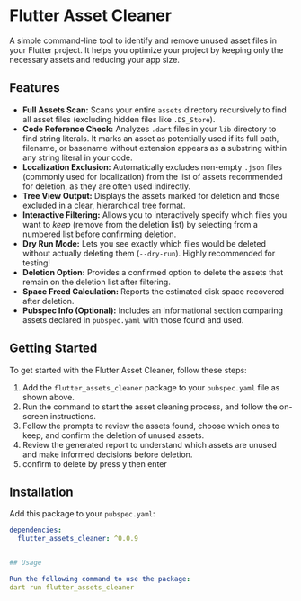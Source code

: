 # Flutter Asset Cleaner

A simple command-line tool to identify and remove unused asset files in your Flutter project. It helps you optimize your project by keeping only the necessary assets and reducing your app size.

## Features
* **Full Assets Scan:** Scans your entire `assets` directory recursively to find all asset files (excluding hidden files like `.DS_Store`).
* **Code Reference Check:** Analyzes `.dart` files in your `lib` directory to find string literals. It marks an asset as potentially used if its full path, filename, or basename without extension appears as a substring within any string literal in your code.
* **Localization Exclusion:** Automatically excludes non-empty `.json` files (commonly used for localization) from the list of assets recommended for deletion, as they are often used indirectly.
* **Tree View Output:** Displays the assets marked for deletion and those excluded in a clear, hierarchical tree format.
* **Interactive Filtering:** Allows you to interactively specify which files you want to *keep* (remove from the deletion list) by selecting from a numbered list before confirming deletion.
* **Dry Run Mode:** Lets you see exactly which files would be deleted without actually deleting them (`--dry-run`). Highly recommended for testing!
* **Deletion Option:** Provides a confirmed option to delete the assets that remain on the deletion list after filtering.
* **Space Freed Calculation:** Reports the estimated disk space recovered after deletion.
* **Pubspec Info (Optional):** Includes an informational section comparing assets declared in `pubspec.yaml` with those found and used.

## Getting Started

To get started with the Flutter Asset Cleaner, follow these steps:

1. Add the `flutter_assets_cleaner` package to your `pubspec.yaml` file as shown above.
2. Run the command to start the asset cleaning process, and follow the on-screen instructions.
3. Follow the prompts to review the assets found, choose which ones to keep,
and confirm the deletion of unused assets.
4. Review the generated report to understand which assets are unused and make informed decisions before deletion.
5. confirm to delete by press y then enter

## Installation

Add this package to your `pubspec.yaml`:

```yaml
dependencies:
  flutter_assets_cleaner: ^0.0.9


## Usage

Run the following command to use the package:
dart run flutter_assets_cleaner

```